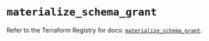 # `materialize_schema_grant`

Refer to the Terraform Registry for docs: [`materialize_schema_grant`](https://registry.terraform.io/providers/materializeinc/materialize/0.9.1/docs/resources/schema_grant).
